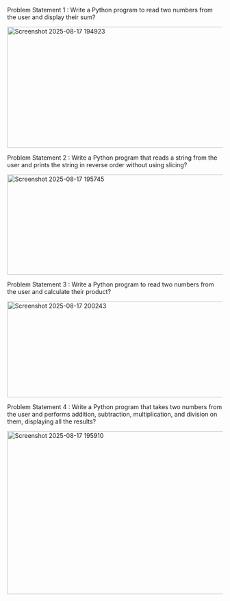 Problem Statement 1 : Write a Python program to read two numbers from the user and display their sum?


<img width="1539" height="283" alt="Screenshot 2025-08-17 194923" src="https://github.com/user-attachments/assets/9001de50-0d9a-4599-bb69-1b85174b0795" />


Problem Statement 2 : Write a Python program that reads a string from the user and prints the string in reverse order without using slicing?


<img width="1489" height="234" alt="Screenshot 2025-08-17 195745" src="https://github.com/user-attachments/assets/dcec3d04-38d6-4e55-997f-36298d4f7d93" />


Problem Statement 3 : Write a Python program to read two numbers from the user and calculate their product?


<img width="1476" height="224" alt="Screenshot 2025-08-17 200243" src="https://github.com/user-attachments/assets/35b578ce-3c3b-464f-af3a-62f96772ff6c" />


Problem Statement 4 : Write a Python program that takes two numbers from the user and performs addition, subtraction, multiplication, and division on them, displaying all the results?


<img width="1540" height="381" alt="Screenshot 2025-08-17 195910" src="https://github.com/user-attachments/assets/7a586fde-6bbf-48e7-a542-99aacb4ce8f4" />







